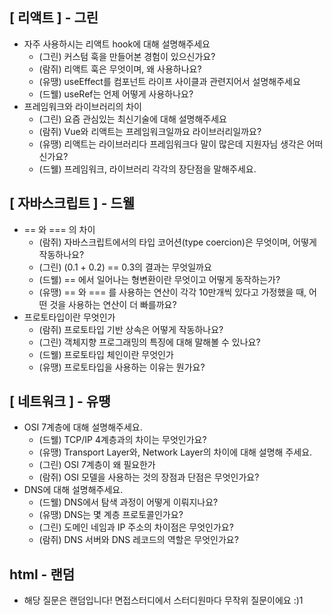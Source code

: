 ## [ 리액트 ] - 그린

- 자주 사용하시는 리액트 hook에 대해 설명해주세요
    - (그린) 커스텀 훅을 만들어본 경험이 있으신가요?
    - (람쥐) 리액트 훅은 무엇이며, 왜 사용하나요?
    - (유땡) useEffect를 컴포넌트 라이프 사이클과 관련지어서 설명해주세요
    - (드웰) useRef는 언제 어떻게 사용하나요?
- 프레임워크와 라이브러리의 차이
    - (그린) 요즘 관심있는 최신기술에 대해 설명해주세요
    - (람쥐) Vue와 리액트는 프레임워크일까요 라이브러리일까요?
    - (유땡) 리액트는 라이브러리다 프레임워크다 말이 많은데 지원자님 생각은 어떠신가요?
    - (드웰) 프레임워크, 라이브러리 각각의 장단점을 말해주세요.

## [ 자바스크립트 ] - 드웰

- == 와 === 의 차이
    - (람쥐) 자바스크립트에서의 타입 코어션(type coercion)은 무엇이며, 어떻게 작동하나요?
    - (그린) (0.1 + 0.2) == 0.3의 결과는 무엇일까요
    - (드웰) == 에서 일어나는 형변환이란 무엇이고 어떻게 동작하는가?
    - (유땡) == 와 === 를 사용하는 연산이 각각 10만개씩 있다고 가정했을 때, 어떤 것을 사용하는 연산이 더 빠를까요?
- 프로토타입이란 무엇인가
    - (람쥐) 프로토타입 기반 상속은 어떻게 작동하나요?
    - (그린) 객체지향 프로그래밍의 특징에 대해 말해볼 수 있나요?
    - (드웰) 프로토타입 체인이란 무엇인가
    - (유땡) 프로토타입을 사용하는 이유는 뭔가요?

## [ 네트워크 ] - 유땡

- OSI 7계층에 대해 설명해주세요.
    - (드웰) TCP/IP 4계층과의 차이는 무엇인가요?
    - (유땡) Transport Layer와, Network Layer의 차이에 대해 설명해 주세요.
    - (그린) OSI 7계층이 왜 필요한가
    - (람쥐) OSI 모델을 사용하는 것의 장점과 단점은 무엇인가요?
- DNS에 대해 설명해주세요.
    - (드웰) DNS에서 탐색 과정이 어떻게 이뤄지나요?
    - (유땡) DNS는 몇 계층 프로토콜인가요?
    - (그린) 도메인 네임과 IP 주소의 차이점은 무엇인가요?
    - (람쥐) DNS 서버와 DNS 레코드의 역할은 무엇인가요?

## html - 랜덤

- 해당 질문은 랜덤입니다! 면접스터디에서 스터디원마다 무작위 질문이에요 :)1